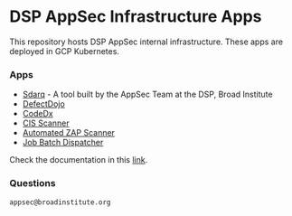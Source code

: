# DSP AppSec Infrastructure Apps
This repository hosts DSP AppSec internal infrastructure. These apps are deployed in GCP Kubernetes.


### Apps

- [Sdarq](sdarq) - A tool built by the AppSec Team at the DSP, Broad Institute 
- [DefectDojo](defectdojo)
- [CodeDx](codedx)
- [CIS Scanner](cis)
- [Automated ZAP Scanner](zap)
- [Job Batch Dispatcher](batch)

Check the documentation in this [link](https://broadinstitute.github.io/dsp-appsec-infrastructure-apps/). 


### Questions
`appsec@broadinstitute.org`

